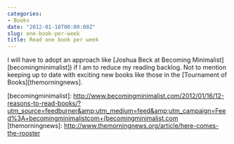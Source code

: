 ```yaml
---
categories:
- Books
date: "2012-01-18T00:00:00Z"
slug: one-book-per-week
title: Read one book per week
---
```

I will have to adopt an approach like [Joshua Beck at Becoming Minimalist][becomingminimalist]) if I am to reduce my reading backlog. Not to mention keeping up to date with exciting new books like those in the [Tournament of Books][themorningnews].

[becomingminimalist]: http://www.becomingminimalist.com/2012/01/16/12-reasons-to-read-books/?utm_source=feedburner&amp;utm_medium=feed&amp;utm_campaign=Feed%3A+becomingminimalistcom+(becomingminimalist.com
[themorningnews]: http://www.themorningnews.org/article/here-comes-the-rooster
